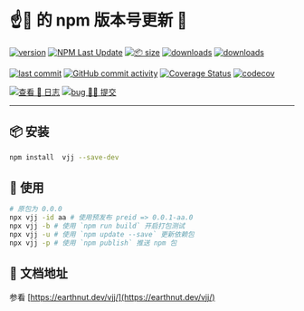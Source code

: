 # ☝️🍳 的 npm 版本号更新 🔧

[![version](<https://img.shields.io/npm/v/vjj.svg?logo=npm&logoColor=rgb(0,0,0)&label=版本号&labelColor=rgb(73,73,228)&color=rgb(0,0,0)>)](https://www.npmjs.com/package/vjj) [![NPM Last Update](<https://img.shields.io/npm/last-update/vjj?logo=npm&label=版本最后更新&labelColor=rgb(255,36,63)&color=rgb(0,0,0)>)](https://www.npmjs.com/package/vjj) [![📦 size](<https://img.shields.io/bundlephobia/minzip/vjj.svg?logo=npm&label=压缩包大小&labelColor=rgb(201,158,140)&color=rgb(0,0,0)>)](https://www.npmjs.com/package/vjj) [![downloads](<https://img.shields.io/npm/dm/vjj.svg?logo=npm&logoColor=rgb(0,0,0)&label=月下载量&labelColor=rgb(194,112,210)&color=rgb(0,0,0)>)](https://www.npmjs.com/package/vjj) [![downloads](<https://img.shields.io/npm/dt/vjj.svg?logo=npm&label=总下载量&labelColor=rgb(107,187,124)&color=rgb(0,0,0)>)](https://www.npmjs.com/package/vjj)

[![last commit](<https://img.shields.io/github/last-commit/earthnutDev/vjj.svg?logo=github&logoColor=rgb(0,0,0)&label=最后推码&labelColor=rgb(255,165,0)&color=rgb(0,0,0)>)](https://github.com/earthnutDev/vjj) [![GitHub commit activity](<https://img.shields.io/github/commit-activity/y/earthnutDev/vjj.svg?logo=github&label=推码数&labelColor=rgb(128,0,128)&color=rgb(0,0,0)>)](https://github.com/earthnutDev/vjj) [![Coverage Status](<https://img.shields.io/coverallsCoverage/github/earthnutDev/vjj?logo=coveralls&label=coveralls&labelColor=rgb(12, 244, 39)&color=rgb(0,0,0)>)](https://coveralls.io/github/earthnutDev/vjj?branch=main) [![codecov](<https://img.shields.io/codecov/c/github/earthnutDev/vjj/main?logo=codecov&label=codecov&labelColor=rgb(7, 245, 245)&color=rgb(0,0,0)>)](https://codecov.io/gh/earthnutDev/vjj)

[![查看 📔 日志](<https://img.shields.io/badge/👀-日_%20_志-rgb(0,125,206)>)](https://github.com/earthnutDev/vjj/blob/main/CHANGELOG.md) [![bug 🙋‍♂️ 提交](<https://img.shields.io/badge/☣️-bug_%20_提交-rgb(255,0,63)>)](https://github.com/earthnutDev/vjj/issues)

---

## 📦 安装

```bash
npm install  vjj --save-dev
```

## 📖 使用

```bash
# 原包为 0.0.0
npx vjj -id aa # 使用预发布 preid => 0.0.1-aa.0
npx vjj -b # 使用 `npm run build` 开启打包测试
npx vjj -u # 使用 `npm update --save` 更新依赖包
npx vjj -p # 使用 `npm publish` 推送 npm 包
```

## 📄 文档地址

参看 [https://earthnut.dev/vjj/](https://earthnut.dev/vjj/)
